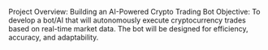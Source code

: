 Project Overview: Building an AI-Powered Crypto Trading Bot
Objective:
To develop a bot/AI that will autonomously execute cryptocurrency trades based on real-time market data. The bot will be designed for efficiency, accuracy, and adaptability.
